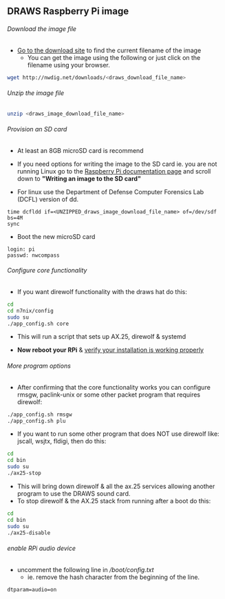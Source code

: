 ## DRAWS Raspberry Pi image

###### Download the image file

* [Go to the download site](http://nwdig.net/downloads/) to find the current filename of the image
  * You can get the image using the following or just click on the filename using your browser.
```bash
wget http://nwdig.net/downloads/<draws_download_file_name>
```

###### Unzip the image file
```bash
unzip <draws_image_download_file_name>
```
###### Provision an SD card
* At least an 8GB microSD card is recommend

* If you need options for writing the image to the SD card ie. you are
not running Linux go to the [Raspberry Pi documentation
page](https://www.raspberrypi.org/documentation/installation/installing-images/)
and scroll down to **"Writing an image to the SD card"**
* For linux use the Department of Defense Computer Forensics Lab
(DCFL) version of dd.

```
time dcfldd if=<UNZIPPED_draws_image_download_file_name> of=/dev/sdf bs=4M
sync
```

* Boot the new microSD card

```
login: pi
passwd: nwcompass
```

###### Configure core functionality

* If you want direwolf functionality with the draws hat do this:

```bash
cd
cd n7nix/config
sudo su
./app_config.sh core
```

* This will run a script that sets up AX.25, direwolf & systemd

* **Now reboot your RPi** & [verify your installation is working properly](https://github.com/nwdigitalradio/n7nix/blob/master/VERIFY_CONFIG.md)


###### More program options

* After confirming that the core functionality works you can configure rmsgw, paclink-unix or some other packet
program that requires direwolf:

```bash
./app_config.sh rmsgw
./app_config.sh plu
```

* If you want to run some other program that does NOT use direwolf like: jscall, wsjtx, fldigi, then do this:
```bash
cd
cd bin
sudo su
./ax25-stop
```
* This will bring down direwolf & all the ax.25 services allowing another program to use the DRAWS sound card.
* To stop direwolf & the AX.25 stack from running after a boot do this:
```bash
cd
cd bin
sudo su
./ax25-disable
```

###### enable RPi audio device

* uncomment the following line in _/boot/config.txt_
  * ie. remove the hash character from the beginning of the line.
```
dtparam=audio=on
```
